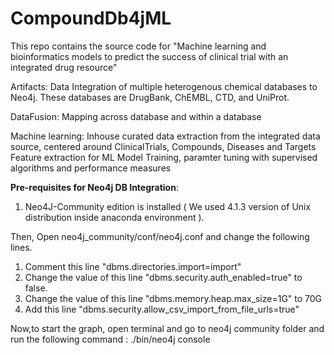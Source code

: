 # CompoundDb4jML



This repo contains the source code for "Machine learning and bioinformatics models to predict the success of clinical trial with an integrated drug resource"

Artifacts:
    Data Integration of multiple heterogenous chemical databases to Neo4j.
    These databases are DrugBank, ChEMBL, CTD, and UniProt.

DataFusion: 
    Mapping across database and within a database 

Machine learning:
    Inhouse curated data extraction from the integrated data source, centered around ClinicalTrials, Compounds, Diseases and Targets
    Feature extraction for ML
    Model Training, paramter tuning with supervised algorithms and performance measures

**Pre-requisites for Neo4j DB Integration**: 

1. Neo4J-Community edition is installed ( We used 4.1.3 version of Unix distribution inside anaconda environment ).

Then, Open neo4j_community/conf/neo4j.conf and change the following lines.

1. Comment this line "dbms.directories.import=import"
2. Change the value of this line "dbms.security.auth_enabled=true" to false.
3. Change the value of this line "dbms.memory.heap.max_size=1G" to 70G
4. Add this line "dbms.security.allow_csv_import_from_file_urls=true"

Now,to start the graph, open terminal and go to neo4j community folder and run the following command : ./bin/neo4j console 
